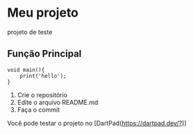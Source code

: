 # Meu projeto
projeto de teste
## Função Principal 
```
void main(){
    print('hello');
}
```
1. Crie o repositório
1. Edite o arquivo README.md
1. Faça o commit

Você pode testar o projeto no [DartPad(https://dartpad.dev/?)]
